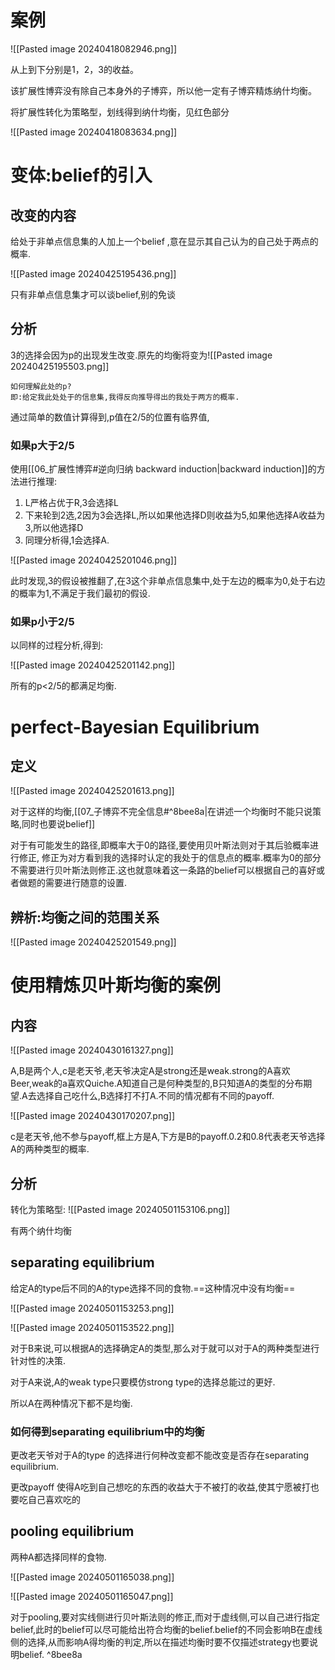 # 案例

![[Pasted image 20240418082946.png]]

从上到下分别是1，2，3的收益。

该扩展性博弈没有除自己本身外的子博弈，所以他一定有子博弈精炼纳什均衡。

将扩展性转化为策略型，划线得到纳什均衡，见红色部分

![[Pasted image 20240418083634.png]]

# 变体:belief的引入

## 改变的内容

给处于非单点信息集的人加上一个belief ,意在显示其自己认为的自己处于两点的概率.

![[Pasted image 20240425195436.png]]

只有非单点信息集才可以谈belief,别的免谈

## 分析

3的选择会因为p的出现发生改变.原先的均衡将变为![[Pasted image 20240425195503.png]]	

	如何理解此处的p?
	即:给定我此处处于的信息集,我得反向推导得出的我处于两方的概率.

通过简单的数值计算得到,p值在2/5的位置有临界值,

### 如果p大于2/5

使用[[06_扩展性博弈#逆向归纳 backward induction|backward induction]]的方法进行推理:

1. L严格占优于R,3会选择L
2. 下来轮到2选,2因为3会选择L,所以如果他选择D则收益为5,如果他选择A收益为3,所以他选择D
3. 同理分析得,1会选择A.

![[Pasted image 20240425201046.png]]

此时发现,3的假设被推翻了,在3这个非单点信息集中,处于左边的概率为0,处于右边的概率为1,不满足于我们最初的假设.

### 如果p小于2/5

以同样的过程分析,得到:

![[Pasted image 20240425201142.png]]

所有的p<2/5的都满足均衡.

# perfect-Bayesian Equilibrium

## 定义

![[Pasted image 20240425201613.png]]

对于这样的均衡,[[07_子博弈不完全信息#^8bee8a|在讲述一个均衡时不能只说策略,同时也要说belief]]

对于有可能发生的路径,即概率大于0的路径,要使用贝叶斯法则对于其后验概率进行修正, 修正为对方看到我的选择时认定的我处于的信息点的概率.概率为0的部分不需要进行贝叶斯法则修正.这也就意味着这一条路的belief可以根据自己的喜好或者做题的需要进行随意的设置.

## 辨析:均衡之间的范围关系

![[Pasted image 20240425201549.png]]

# 使用精炼贝叶斯均衡的案例

## 内容

![[Pasted image 20240430161327.png]]

A,B是两个人,c是老天爷,老天爷决定A是strong还是weak.strong的A喜欢Beer,weak的a喜欢Quiche.A知道自己是何种类型的,B只知道A的类型的分布期望.A去选择自己吃什么,B选择打不打A.不同的情况都有不同的payoff.

![[Pasted image 20240430170207.png]]

c是老天爷,他不参与payoff,框上方是A,下方是B的payoff.0.2和0.8代表老天爷选择A的两种类型的概率.

## 分析

转化为策略型:
![[Pasted image 20240501153106.png]]

有两个纳什均衡

## separating equilibrium  

给定A的type后不同的A的type选择不同的食物.==这种情况中没有均衡==

![[Pasted image 20240501153253.png]]

![[Pasted image 20240501153522.png]]

对于B来说,可以根据A的选择确定A的类型,那么对于就可以对于A的两种类型进行针对性的决策.

对于A来说,A的weak type只要模仿strong type的选择总能过的更好. 

所以A在两种情况下都不是均衡.

### 如何得到separating equilibrium中的均衡

更改老天爷对于A的type 的选择进行何种改变都不能改变是否存在separating equilibrium.

更改payoff 使得A吃到自己想吃的东西的收益大于不被打的收益,使其宁愿被打也要吃自己喜欢吃的

## pooling equilibrium

两种A都选择同样的食物.

![[Pasted image 20240501165038.png]]

![[Pasted image 20240501165047.png]]


对于pooling,要对实线侧进行贝叶斯法则的修正,而对于虚线侧,可以自己进行指定belief,此时的belief可以尽可能给出符合均衡的belief.belief的不同会影响B在虚线侧的选择,从而影响A得均衡的判定,所以在描述均衡时要不仅描述strategy也要说明belief. ^8bee8a

